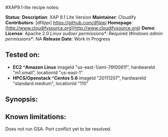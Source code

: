#XAP9.1-lite recipe notes:

**Status**: 
**Description**: XAP 9.1 Lite Version
**Maintainer**: Cloudify
**Contributors**: [dfilppi] https://github.com/dfilppi
**Homepage**: [http://www.cloudifysource.org](http://www.cloudifysource.org)
**Demo**:
**License**: Apache 2.0
**Linux* sudoer permissions**: Required
**Windows* admin permissions**: NA
**Release Date**: Work In Progress

Tested on:
-----------

* <strong>EC2</strong>
 *<strong>Amazon Linux</strong> imageId "us-east-1/ami-76f0061f", hardwareId "m1.small", locationId "us-east-1"
* <strong>HPCS/Openstack</strong>
 *<strong>Centos 5.6</strong> imageId "20111207", hardwareId "standard.medium", locationId "110"

Synopsis:
--------


Known limitations:
---------------

Does not run GSA. Port conflict yet to be resolved.
